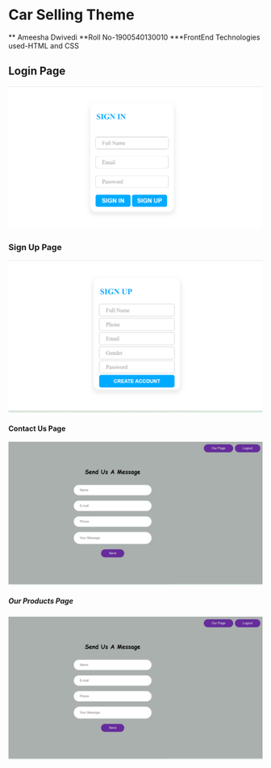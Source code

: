 # Car Selling Theme
** Ameesha Dwivedi 
**Roll No-1900540130010
***FrontEnd Technologies used-HTML and CSS
## Login Page
![LoginPage!](https://github.com/Ameesha0/XENONSTACK/blob/main/images/LoginPage.png)
### Sign Up Page
![](https://github.com/Ameesha0/XENONSTACK/blob/main/images/SignUpPage.png)
#### Contact Us Page
![](https://github.com/Ameesha0/XENONSTACK/blob/main/images/contactUs.png)
##### Our Products Page
![](https://github.com/Ameesha0/XENONSTACK/blob/main/images/contactUs.png)